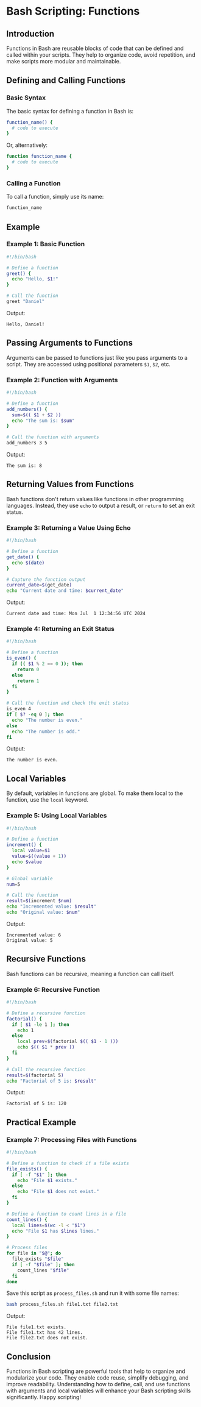 # Bash Scripting: Functions

## Introduction

Functions in Bash are reusable blocks of code that can be defined and called within your scripts. They help to organize code, avoid repetition, and make scripts more modular and maintainable. 

## Defining and Calling Functions

### Basic Syntax

The basic syntax for defining a function in Bash is:

```bash
function_name() {
  # code to execute
}
```

Or, alternatively:

```bash
function function_name {
  # code to execute
}
```

### Calling a Function

To call a function, simply use its name:

```bash
function_name
```

## Example

### Example 1: Basic Function

```bash
#!/bin/bash

# Define a function
greet() {
  echo "Hello, $1!"
}

# Call the function
greet "Daniel"
```

Output:

```
Hello, Daniel!
```

## Passing Arguments to Functions

Arguments can be passed to functions just like you pass arguments to a script. They are accessed using positional parameters `$1`, `$2`, etc.

### Example 2: Function with Arguments

```bash
#!/bin/bash

# Define a function
add_numbers() {
  sum=$(( $1 + $2 ))
  echo "The sum is: $sum"
}

# Call the function with arguments
add_numbers 3 5
```

Output:

```
The sum is: 8
```

## Returning Values from Functions

Bash functions don't return values like functions in other programming languages. Instead, they use `echo` to output a result, or `return` to set an exit status.

### Example 3: Returning a Value Using Echo

```bash
#!/bin/bash

# Define a function
get_date() {
  echo $(date)
}

# Capture the function output
current_date=$(get_date)
echo "Current date and time: $current_date"
```

Output:

```
Current date and time: Mon Jul  1 12:34:56 UTC 2024
```

### Example 4: Returning an Exit Status

```bash
#!/bin/bash

# Define a function
is_even() {
  if (( $1 % 2 == 0 )); then
    return 0
  else
    return 1
  fi
}

# Call the function and check the exit status
is_even 4
if [ $? -eq 0 ]; then
  echo "The number is even."
else
  echo "The number is odd."
fi
```

Output:

```
The number is even.
```

## Local Variables

By default, variables in functions are global. To make them local to the function, use the `local` keyword.

### Example 5: Using Local Variables

```bash
#!/bin/bash

# Define a function
increment() {
  local value=$1
  value=$((value + 1))
  echo $value
}

# Global variable
num=5

# Call the function
result=$(increment $num)
echo "Incremented value: $result"
echo "Original value: $num"
```

Output:

```
Incremented value: 6
Original value: 5
```

## Recursive Functions

Bash functions can be recursive, meaning a function can call itself.

### Example 6: Recursive Function

```bash
#!/bin/bash

# Define a recursive function
factorial() {
  if [ $1 -le 1 ]; then
    echo 1
  else
    local prev=$(factorial $(( $1 - 1 )))
    echo $(( $1 * prev ))
  fi
}

# Call the recursive function
result=$(factorial 5)
echo "Factorial of 5 is: $result"
```

Output:

```
Factorial of 5 is: 120
```

## Practical Example

### Example 7: Processing Files with Functions

```bash
#!/bin/bash

# Define a function to check if a file exists
file_exists() {
  if [ -f "$1" ]; then
    echo "File $1 exists."
  else
    echo "File $1 does not exist."
  fi
}

# Define a function to count lines in a file
count_lines() {
  local lines=$(wc -l < "$1")
  echo "File $1 has $lines lines."
}

# Process files
for file in "$@"; do
  file_exists "$file"
  if [ -f "$file" ]; then
    count_lines "$file"
  fi
done
```

Save this script as `process_files.sh` and run it with some file names:

```bash
bash process_files.sh file1.txt file2.txt
```

Output:

```
File file1.txt exists.
File file1.txt has 42 lines.
File file2.txt does not exist.
```

## Conclusion

Functions in Bash scripting are powerful tools that help to organize and modularize your code. They enable code reuse, simplify debugging, and improve readability. Understanding how to define, call, and use functions with arguments and local variables will enhance your Bash scripting skills significantly. Happy scripting!
